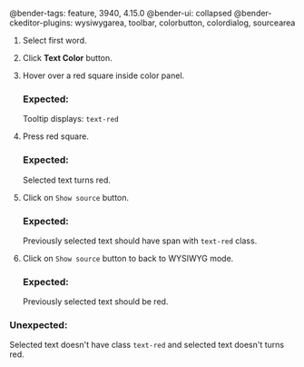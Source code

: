 @bender-tags: feature, 3940, 4.15.0
@bender-ui: collapsed
@bender-ckeditor-plugins: wysiwygarea, toolbar, colorbutton, colordialog, sourcearea

1. Select first word.
1. Click **Text Color** button.
1. Hover over a red square inside color panel.

	### Expected:

	Tooltip displays: `text-red`

1. Press red square.

	### Expected:

	Selected text turns red.

1. Click on `Show source` button.

	### Expected:

	Previously selected text should have span with `text-red` class.

1. Click on `Show source` button to back to WYSIWYG mode.

	### Expected:

	Previously selected text should be red.


### Unexpected:

Selected text doesn't have class `text-red` and selected text doesn't turns red.
